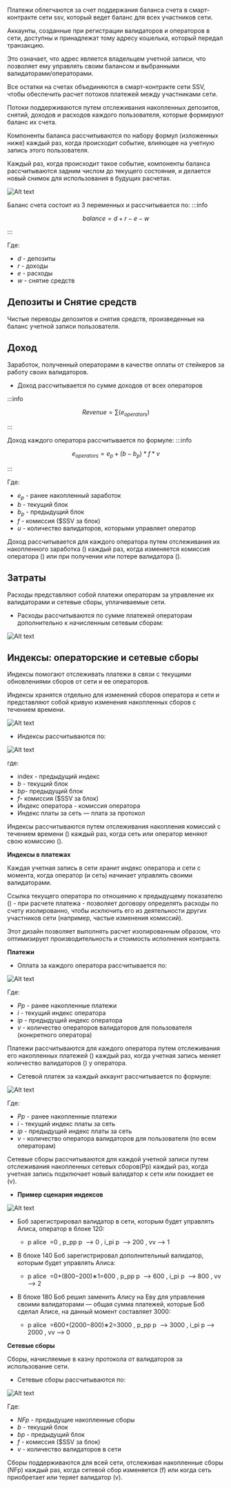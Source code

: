 Платежи облегчаются за счет поддержания баланса счета в смарт-контракте сети ssv, который ведет баланс для всех участников сети.


Аккаунты, созданные при регистрации валидаторов и операторов в сети, доступны и принадлежат тому адресу кошелька, который передал транзакцию. 

Это означает, что адрес является владельцем учетной записи, что позволяет ему управлять своим балансом и выбранными валидаторами/операторами.

Все остатки на счетах объединяются в смарт-контракте сети SSV, чтобы обеспечить расчет потоков платежей между участниками сети. 

Потоки поддерживаются путем отслеживания накопленных депозитов, снятий, доходов и расходов каждого пользователя, которые формируют баланс их счета.

Компоненты баланса рассчитываются по набору формул (изложенных ниже) каждый раз, когда происходит событие, влияющее на учетную запись этого пользователя. 

Каждый раз, когда происходит такое событие, компоненты баланса рассчитываются задним числом до текущего состояния, и делается новый снимок для использования в будущих расчетах.

![Alt text](static/img/ssv/ssv_payments_1.jpeg)


Баланс счета состоит из 3 переменных и рассчитывается по:
:::info

$$
balance = d + r - e - w
$$

:::
                                                          
Где: 
* $d$ - депозиты 
* $r$ - доходы
* $e$ - расходы 
* $w$ - снятие средств


## Депозиты и Снятие средств ##

Чистые переводы депозитов и снятия средств, произведенные на баланс учетной записи пользователя.

## Доход ## 

Заработок, полученный операторами в качестве оплаты от стейкеров за работу своих валидаторов.

* Доход рассчитывается по сумме доходов от всех операторов

:::info

$$
Revenue =\sum{(e_{operators})}
$$

:::


Доход каждого оператора рассчитывается по формуле:
:::info

$$
e_{operators} = e_{p} + (b - b_{p}) * f * v
$$

:::

Где: 

* $e_{p}$ - ранее накопленный заработок
* $b$  - текущий блок
* $b_{p}$ - предыдущий блок
* $f$  - комиссия ($SSV за блок)
* $u$  - количество валидаторов, которыми управляет оператор


Доход рассчитывается для каждого оператора путем отслеживания их накопленного заработка () каждый раз, когда изменяется комиссия оператора () или при получении или потере валидатора ().


## Затраты ##

Расходы представляют собой платежи операторам за управление их валидаторами и сетевые сборы, уплачиваемые сети.


* Расходы рассчитываются по сумме платежей операторам дополнительно к начисленным сетевым сборам:

![Alt text](https://github.com/chainops-org/wiki/blob/master/docs/ssv.network/protocol/%D0%A2%D0%BE%D0%BA%D0%B5%D0%BD%D0%BE%D0%BC%D0%B8%D0%BA%D0%B0/exdex.png)



## Индексы: операторские и сетевые сборы ##

Индексы помогают отслеживать платежи в связи с текущими обновлениями сборов от сети и ее операторов.


Индексы хранятся отдельно для изменений сборов оператора и сети и представляют собой кривую изменения накопленных сборов с течением времени.

![Alt text](https://github.com/chainops-org/wiki/blob/master/docs/ssv.network/protocol/%D0%A2%D0%BE%D0%BA%D0%B5%D0%BD%D0%BE%D0%BC%D0%B8%D0%BA%D0%B0/pasted%20image%200.png)



* Индексы рассчитываются по:

![Alt text](https://github.com/chainops-org/wiki/blob/master/docs/ssv.network/protocol/%D0%A2%D0%BE%D0%BA%D0%B5%D0%BD%D0%BE%D0%BC%D0%B8%D0%BA%D0%B0/index.png)

где:

* index - предыдущий индекс
* *b* - текущий блок
* *bp*- предыдущий блок
* *f*- комиссия ($SSV за блок)
* Индекс оператора - комиссия оператора
* Индекс платы за сеть — плата за протокол


Индексы рассчитываются путем отслеживания накопления комиссий с течением времени () каждый раз, когда сеть или оператор меняют свою комиссию ().


**Индексы в платежах**

Каждая учетная запись в сети хранит индекс оператора и сети с момента, когда оператор (и сеть) начинает управлять своими валидаторами. 

Ссылка текущего оператора по отношению к предыдущему показателю () - при расчете платежа - позволяет договору определять расходы по счету изолированно, чтобы исключить его из деятельности других участников сети (например, частые изменения комиссий). 

Этот дизайн позволяет выполнять расчет изолированным образом, что оптимизирует производительность и стоимость исполнения контракта.



**Платежи**

* Оплата за каждого оператора рассчитывается по:


![Alt text](https://github.com/chainops-org/wiki/blob/master/docs/ssv.network/protocol/%D0%A2%D0%BE%D0%BA%D0%B5%D0%BD%D0%BE%D0%BC%D0%B8%D0%BA%D0%B0/payments.png)

Где: 

* *Pp* - ранее накопленные платежи
* *i*  - текущий индекс оператора
* *iр* - предыдущий индекс оператора
* *v* - количество операторов валидаторов для пользователя (конкретного оператора)


Платежи рассчитываются для каждого оператора путем отслеживания его накопленных платежей () каждый раз, 
когда учетная запись меняет количество валидаторов () у оператора.

* Сетевой платеж за каждый аккаунт рассчитывается по формуле:

![Alt text](https://github.com/chainops-org/wiki/blob/master/docs/ssv.network/protocol/%D0%A2%D0%BE%D0%BA%D0%B5%D0%BD%D0%BE%D0%BC%D0%B8%D0%BA%D0%B0/paymentsNetwirk.png)


Где: 

* *Pp* - ранее накопленные платежи
* *i*  - текущий индекс платы за сеть
* *iр* - предыдущий индекс платы за сеть
* *v* - количество оператора валидаторов для пользователя (по всем операторам)

Сетевые сборы рассчитываются для каждой учетной записи путем отслеживания накопленных сетевых сборов(Pp) каждый раз, когда учетная запись подключает новый валидатор к сети или покидает ее (v).

* **Пример сценария индексов**

![Alt text](https://github.com/chainops-org/wiki/blob/master/docs/ssv.network/protocol/%D0%A2%D0%BE%D0%BA%D0%B5%D0%BD%D0%BE%D0%BC%D0%B8%D0%BA%D0%B0/6.png)


* Боб зарегистрировал валидатор в сети, которым будет управлять Алиса, оператор в блоке 120:

  * p alice ​ =0 , p_pp p ​ --> 0 , i_pi p ​ --> 200 , vv --> 1

* В блоке 140 Боб зарегистрировал дополнительный валидатор, которым будет управлять Алиса:

  * p alice ​ =0+(800−200)∗1=600 , p_pp p ​ --> 600 , i_pi p ​ --> 800 , vv --> 2

* В блоке 180 Боб решил заменить Алису на Еву для управления своими валидаторами — общая сумма платежей, которые Боб сделал Алисе, на данный момент составляет 3000:

  * p alice ​ =600+(2000−800)∗2=3000 , p_pp p ​ --> 3000 , i_pi p ​ --> 2000 , vv --> 0

**Сетевые сборы**

Сборы, начисляемые в казну протокола от валидаторов за использование сети.

* Сетевые сборы рассчитываются по:

![Alt text](https://github.com/chainops-org/wiki/blob/master/docs/ssv.network/protocol/%D0%A2%D0%BE%D0%BA%D0%B5%D0%BD%D0%BE%D0%BC%D0%B8%D0%BA%D0%B0/Networkfees.png)

Где:

* *NFp* - предыдущие накопленные сборы
* *b*  - текущий блок
* *bp* - предыдущий блок
* *f*  - комиссия ($SSV за блок)
* *v* - количество валидаторов в сети

Сборы поддерживаются для всей сети, отслеживая накопленные сборы (NFp) каждый раз, когда сетевой сбор изменяется (f) или когда сеть приобретает или теряет валидатор (v).

